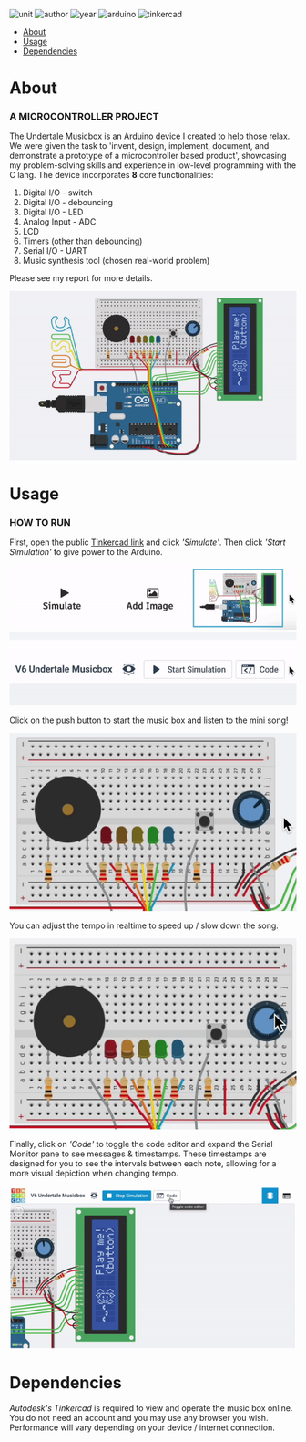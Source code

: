 ![unit](https://img.shields.io/badge/Unit-Microprocessors%20and%20Digital%20Systems-ff69b4?style=plastic)
![author](https://img.shields.io/badge/Author-Johnny%20Madigan-yellow?style=plastic)
![year](https://img.shields.io/badge/Year-2020-lightgrey?style=plastic)
![arduino](https://img.shields.io/badge/Arduino-C/C++-informational?style=plastic&logo=arduino)
![tinkercad](https://img.shields.io/badge/Autodesk-Tinkercad-informational?style=plastic&logo=autodesk)

- [About](#about)
- [Usage](#usage)
- [Dependencies](#dependencies)

# **About**
### **A MICROCONTROLLER PROJECT**
The Undertale Musicbox is an Arduino device I created to help those relax. We were given the task to 'invent, design, implement, document, and demonstrate a prototype of a microcontroller based product', showcasing my problem-solving skills and experience in low-level programming with the C lang. The device incorporates **8** core functionalities:

1. Digital I/O - switch
2. Digital I/O - debouncing
3. Digital I/O - LED
4. Analog Input - ADC
5. LCD
6. Timers (other than debouncing)
7. Serial I/O - UART
8. Music synthesis tool (chosen real-world problem)

Please see my report for more details.

![demonstration](/img/demonstration.gif)

# **Usage**
### **HOW TO RUN**
First, open the public [Tinkercad link](https://www.tinkercad.com/things/6StnqF56pt9) and click *'Simulate'*. Then click *'Start Simulation'* to give power to the Arduino.

![click simulate](/img/simulate.gif)
![click run](/img/run.gif)

Click on the push button to start the music box and listen to the mini song!

![click run](/img/pushbutton.gif)

You can adjust the tempo in realtime to speed up / slow down the song.

![adjust tempo](/img/adjust-tempo.gif)

Finally, click on *'Code'* to toggle the code editor and expand the Serial Monitor pane to see messages & timestamps. These timestamps are designed for you to see the intervals between each note, allowing for a more visual depiction when changing tempo.

![serial monitor](/img/serial-monitor.gif)

# **Dependencies**
*Autodesk's Tinkercad* is required to view and operate the music box online. You do not need an account and you may use any browser you wish. Performance will vary depending on your device / internet connection.
